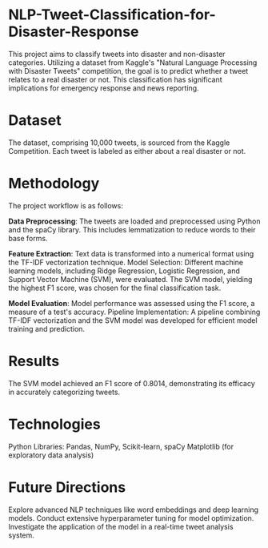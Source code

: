 # NLP-Tweet-Classification-for-Disaster-Response
This project aims to classify tweets into disaster and non-disaster categories. Utilizing a dataset from Kaggle's "Natural Language Processing with Disaster Tweets" competition, the goal is to predict whether a tweet relates to a real disaster or not. This classification has significant implications for emergency response and news reporting.

# Dataset

The dataset, comprising 10,000 tweets, is sourced from the Kaggle Competition. Each tweet is labeled as either about a real disaster or not.

# Methodology

The project workflow is as follows:

**Data Preprocessing**: 
The tweets are loaded and preprocessed using Python and the spaCy library. This includes lemmatization to reduce words to their base forms.

**Feature Extraction**: Text data is transformed into a numerical format using the TF-IDF vectorization technique.
Model Selection: Different machine learning models, including Ridge Regression, Logistic Regression, and Support Vector Machine (SVM), were evaluated. The SVM model, yielding the highest F1 score, was chosen for the final classification task.

**Model Evaluation**: Model performance was assessed using the F1 score, a measure of a test's accuracy.
Pipeline Implementation: A pipeline combining TF-IDF vectorization and the SVM model was developed for efficient model training and prediction.

# Results
The SVM model achieved an F1 score of 0.8014, demonstrating its efficacy in accurately categorizing tweets.

# Technologies
Python
Libraries: Pandas, NumPy, Scikit-learn, spaCy
Matplotlib (for exploratory data analysis)

# Future Directions
Explore advanced NLP techniques like word embeddings and deep learning models.
Conduct extensive hyperparameter tuning for model optimization.
Investigate the application of the model in a real-time tweet analysis system.
